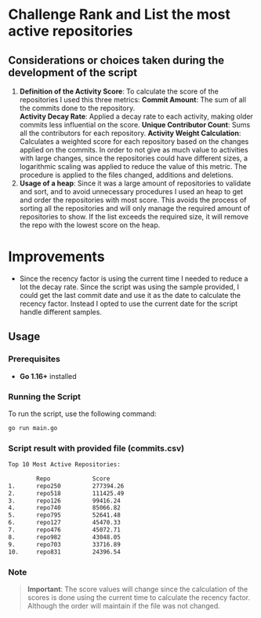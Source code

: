 # Challenge Rank and List the most active repositories

## Considerations or choices taken during the development of the script

1. **Definition of the Activity Score**: To calculate the score of the repositories I used this three metrics:
**Commit Amount**: The sum of all the commits done to the repository.  
**Activity Decay Rate**: Applied a decay rate to each activity, making older commits less influential on the score.
**Unique Contributor Count**: Sums all the contributors for each repository.
**Activity Weight Calculation**: Calculates a weighted score for each repository based on the changes applied on the commits. In order to not give as much value to activities with large changes, since the repositories could have different sizes, a logarithmic scaling was applied to reduce the value of this metric. The procedure is applied to the files changed, additions and deletions.
2. **Usage of a heap**: Since it was a large amount of repositories to validate and sort, and to avoid unnecessary procedures I used an heap to get and order the repositories with most score. This avoids the process of sorting all the repositories and will only manage the required amount of repositories to show. If the list exceeds the required size, it will remove the repo with the lowest score on the heap.

# Improvements
- Since the recency factor is using the current time I needed to reduce a lot the decay rate. Since the script was using the sample provided, I could get the last commit date and use it as the date to calculate the recency factor. Instead I opted to use the current date for the script handle different samples.

## Usage

### Prerequisites

- **Go 1.16+** installed

### Running the Script

To run the script, use the following command:

```bash
go run main.go
```

### Script result with provided file (commits.csv)
```bash
Top 10 Most Active Repositories:

        Repo            Score
1.      repo250         277394.26
2.      repo518         111425.49
3.      repo126         99416.24
4.      repo740         85066.82
5.      repo795         52641.48
6.      repo127         45470.33
7.      repo476         45072.71
8.      repo982         43048.05
9.      repo703         33716.89
10.     repo831         24396.54
```

### Note

> **Important**: The score values will change since the calculation of the scores is done using the current time to calculate the recency factor. Although the order will maintain if the file was not changed.